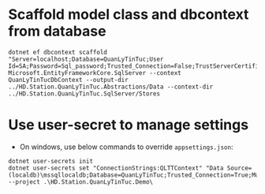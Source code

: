 # Scaffold model class and dbcontext from database
```
dotnet ef dbcontext scaffold "Server=localhost;Database=QuanLyTinTuc;User Id=SA;Password=Sql_password;Trusted_Connection=False;TrustServerCertificate=True;MultipleActiveResultSets=true" Microsoft.EntityFrameworkCore.SqlServer --context QuanLyTinTucDbContext --output-dir ../HD.Station.QuanLyTinTuc.Abstractions/Data --context-dir ../HD.Station.QuanLyTinTuc.SqlServer/Stores
```
# Use user-secret to manage settings
- On windows, use below commands to override `appsettings.json`:
```
dotnet user-secrets init
dotnet user-secrets set "ConnectionStrings:QLTTContext" "Data Source=(localdb)\mssqllocaldb;Database=QuanLyTinTuc;Trusted_Connection=True;MultipleActiveResultSets=true;" --project .\HD.Station.QuanLyTinTuc.Demo\
```